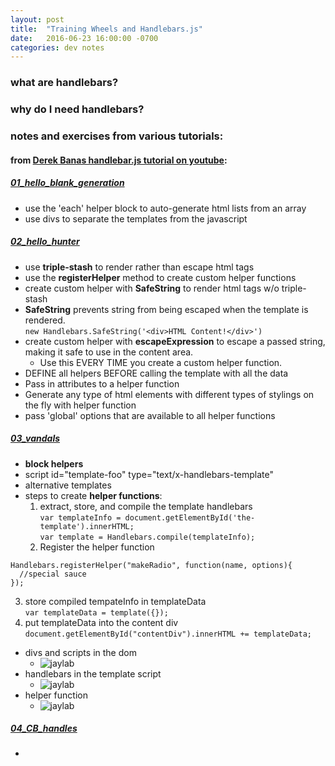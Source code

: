 ```yaml
---
layout: post
title:  "Training Wheels and Handlebars.js"
date:   2016-06-23 16:00:00 -0700
categories: dev notes 
---
```


### what are handlebars?

### why do I need handlebars?


### notes and exercises from various tutorials: 

#### from [Derek Banas handlebar.js tutorial on youtube](https://www.youtube.com/watch?v=4HuAnM6b2d8):

##### [01_hello_blank_generation](http://dev.jaylab.io/handlebars/01_hello_blank_generation)
- use the 'each' helper block to auto-generate html lists from an array
- use divs to separate the templates from the javascript

##### [02_hello_hunter](http://dev.jaylab.io/handlebars/02_hello_hunter)
- use **triple-stash** to render rather than escape html tags
- use the **registerHelper** method to create custom helper functions 
- create custom helper with **SafeString** to render html tags w/o triple-stash
- **SafeString** prevents string from being escaped when the template is rendered.  
```new Handlebars.SafeString('<div>HTML Content!</div>')```
- create custom helper with **escapeExpression** to escape a passed string, making it safe to use in the content area. 
  - Use this EVERY TIME you create a custom helper function.
- DEFINE all helpers BEFORE calling the template with all the data
- Pass in attributes to a helper function
- Generate any type of html elements with different types of stylings on the fly with helper function
- pass 'global' options that are available to all helper functions

##### [03_vandals](http://dev.jaylab.io/handlebars/03_vandals)
- **block helpers**
- script id="template-foo" type="text/x-handlebars-template"
- alternative templates
- steps to create **helper functions**:
   1. extract, store, and compile the template handlebars   
```var templateInfo = document.getElementById('the-template').innerHTML;```  
```var template = Handlebars.compile(templateInfo);```  
  2. Register the helper function  
```
Handlebars.registerHelper("makeRadio", function(name, options){  
  //special sauce  
});
```
  3. store compiled tempateInfo in templateData  
  ```var templateData = template({});```  
  4. put templateData into the content div    
  ```document.getElementById("contentDiv").innerHTML += templateData;```  
- divs and scripts in the dom
  - ![jaylab]({{log.jaylab.io}}/assets/picts/2016_06_24-handlebars-0.jpg)  
- handlebars in the template script
  - ![jaylab]({{log.jaylab.io}}/assets/picts/2016_06_24-handlebars-1.jpg)  
- helper function 
  - ![jaylab]({{log.jaylab.io}}/assets/picts/2016_06_24-handlebars-2.jpg)  
  
##### [04_CB_handles](http://dev.jaylab.io/handlebars/04_CB_handles)
- 